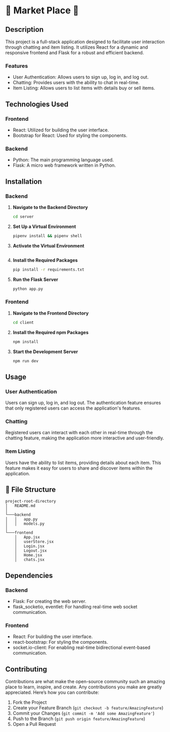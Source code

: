 # 🌟 Market Place 🌟

## Description

This project is a full-stack application designed to facilitate user interaction through chatting and item listing. It utilizes React for a dynamic and responsive frontend and Flask for a robust and efficient backend.

### Features

- User Authentication: Allows users to sign up, log in, and log out.
- Chatting: Provides users with the ability to chat in real-time.
- Item Listing: Allows users to list items with details buy or sell items.

## Technologies Used

### Frontend

- React: Utilized for building the user interface.
- Bootstrap for React: Used for styling the components.

### Backend

- Python: The main programming language used.
- Flask: A micro web framework written in Python.

## Installation

### Backend

1. **Navigate to the Backend Directory**
   ```sh
   cd server
   ```
2. **Set Up a Virtual Environment**
   ```sh
   pipenv install && pipenv shell
   ```
3. **Activate the Virtual Environment**
   ```sh

   ```
4. **Install the Required Packages**
   ```sh
   pip install -r requirements.txt
   ```
5. **Run the Flask Server**
   ```sh
   python app.py
   ```

### Frontend

1. **Navigate to the Frontend Directory**
   ```sh
   cd client
   ```
2. **Install the Required npm Packages**
   ```sh
   npm install
   ```
3. **Start the Development Server**
   ```sh
   npm run dev
   ```

## Usage

### User Authentication

Users can sign up, log in, and log out. The authentication feature ensures that only registered users can access the application's features.

### Chatting

Registered users can interact with each other in real-time through the chatting feature, making the application more interactive and user-friendly.

### Item Listing

Users have the ability to list items, providing details about each item. This feature makes it easy for users to share and discover items within the application.

## 📁 File Structure

```
project-root-directory
│   README.md
│
└───backend
│   │   app.py
│   │   models.py
│
└───frontend
    │   App.jsx
    │   userStore.jsx
    │   Login.jsx
    │   Logout.jsx
    │   Home.jsx
    │   chats.jsx
```

## Dependencies

### Backend

- Flask: For creating the web server.
- flask_socketio, eventlet: For handling real-time web socket communication.

### Frontend

- React: For building the user interface.
- react-bootstrap: For styling the components.
- socket.io-client: For enabling real-time bidirectional event-based communication.

## Contributing

Contributions are what make the open-source community such an amazing place to learn, inspire, and create. Any contributions you make are greatly appreciated. Here’s how you can contribute:

1. Fork the Project
2. Create your Feature Branch (`git checkout -b feature/AmazingFeature`)
3. Commit your Changes (`git commit -m 'Add some AmazingFeature'`)
4. Push to the Branch (`git push origin feature/AmazingFeature`)
5. Open a Pull Request
